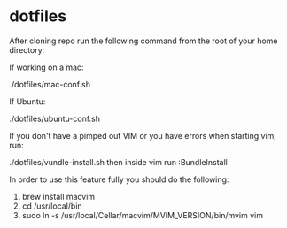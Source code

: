 dotfiles
=======

After cloning repo run the following command from the root of your home directory:

If working on a mac:

./dotfiles/mac-conf.sh

If Ubuntu:

./dotfiles/ubuntu-conf.sh

If you don't have a pimped out VIM or you have errors when starting vim, run:

./dotfiles/vundle-install.sh then inside vim run :BundleInstall

In order to use this feature fully you should do the following:

1. brew install macvim
2. cd /usr/local/bin
3. sudo ln -s /usr/local/Cellar/macvim/MVIM_VERSION/bin/mvim vim


